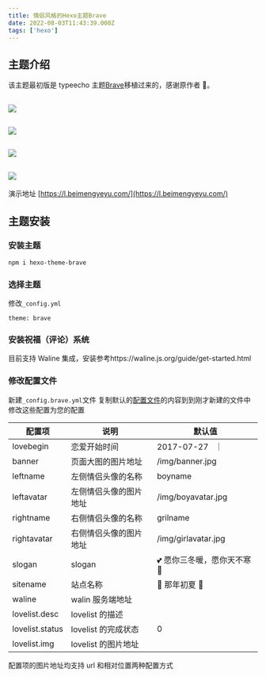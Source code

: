 ```yaml
---
title: 情侣风格的Hexo主题Brave
date: 2022-08-03T11:43:39.000Z
tags: ['hexo']
---
```

  
## 主题介绍

该主题最初版是 typeecho 主题[Brave](https://github.com/zwying0814/Brave)移植过来的，感谢原作者 🙏。

## ![](images/Fu22HcHJeo3RwUDv7cVEKSS05tw7.png)

## ![](images/Fpo_tjjx7D3e3nnckQ_RLXWmZpjH.png)

## ![](images/FiJy1F-Cj8UiYr8Jb47UyH-GcETc.png)

## ![](images/FjhQ5bbZWFe8gFVF2OXjf3Qqtuhg.png)

演示地址 [https://l.beimengyeyu.com/](https://l.beimengyeyu.com/)

## 主题安装

### 安装主题

```bash
npm i hexo-theme-brave
```

### 选择主题

修改`_config.yml`

```
theme: brave
```

### 安装祝福（评论）系统

目前支持 Waline 集成，安装参考https://waline.js.org/guide/get-started.html

### 修改配置文件

新建`_config.brave.yml`文件
复制默认的[配置文件](https://github.com/beimengyeyu/hexo-theme-brave/blob/master/_config.yml)的内容到到刚才新建的文件中
修改这些配置为您的配置

| 配置项          | 说明                   | 默认值                       |
| --------------- | ---------------------- | ---------------------------- |
| lovebegin       | 恋爱开始时间           | 2017-07-27   ｜              |
| banner          | 页面大图的图片地址     | /img/banner.jpg              |
| leftname        | 左侧情侣头像的名称     | boyname                      |
| leftavatar      | 左侧情侣头像的图片地址 | /img/boyavatar.jpg           |
| rightname       | 右侧情侣头像的名称     | grilname                     |
| rightavatar     | 右侧情侣头像的图片地址 | /img/girlavatar.jpg          |
| slogan          | slogan                 | 💕 愿你三冬暖，愿你天不寒 🍂 |
| sitename        | 站点名称               | 💖 那年初夏 💖               |
| waline          | walin 服务端地址       |                              |
| lovelist.desc   | lovelist 的描述        |                              |
| lovelist.status | lovelist 的完成状态    | 0                            |
| lovelist.img    | lovelist 的图片地址    |                              |

配置项的图片地址均支持 url 和相对位置两种配置方式